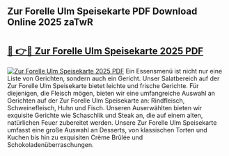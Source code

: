 ## Zur Forelle Ulm Speisekarte PDF Download Online 2025 zaTwR

# <h2><a href="http://gccesqw.nevu.top/?p=Zur+Forelle+Ulm+Speisekarte">🔗 👉🔴 Zur Forelle Ulm Speisekarte 2025 PDF</a></h2>

[![Zur Forelle Ulm Speisekarte 2025 PDF](https://i.imgur.com/dBaPXMq.png)](http://gccesqw.nevu.top/?p=Zur+Forelle+Ulm+Speisekarte)
Ein Essensmenü ist nicht nur eine Liste von Gerichten, sondern auch ein Gericht. Unser Salatbereich auf der Zur Forelle Ulm Speisekarte bietet leichte und frische Gerichte. Für diejenigen, die Fleisch mögen, bieten wir eine umfangreiche Auswahl an Gerichten auf der Zur Forelle Ulm Speisekarte an: Rindfleisch, Schweinefleisch, Huhn und Fisch. Unseren Auserwählten bieten wir exquisite Gerichte wie Schaschlik und Steak an, die auf einem alten, natürlichen Feuer zubereitet werden. Unsere Zur Forelle Ulm Speisekarte umfasst eine große Auswahl an Desserts, von klassischen Torten und Kuchen bis hin zu exquisiten Crème Brûlée und Schokoladenüberraschungen.
